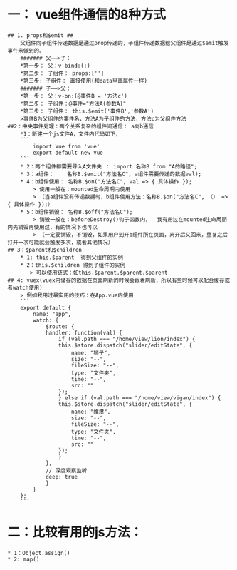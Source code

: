 # 一： vue组件通信的8种方式 #
    ## 1. props和$emit ##
        父组件向子组件传递数据是通过prop传递的，子组件传递数据给父组件是通过$emit触发事件来做到的。
        ####### 父——>子： 
        *第一步： 父：v-bind:(:)  
        *第二步： 子组件： props:[''] 
        *第三步: 子组件： 直接使用(和data里面属性一样)
        ####### 子——>父： 
        *第一步： 父：v-on:(@事件B = '方法c')   
        *第二步： 子组件：@事件="方法A(参数A)"  
        *第三步： 子组件： this.$emit('事件B','参数A')        
        >事件B为父组件的事件名，方法A为子组件的方法，方法c为父组件方法
    ##2：中央事件处理：两个关系复杂的组件间通信： a向b通信
        *1：新建一个js文件A，文件内代码如下，
        ```
            import Vue from 'vue'
            export default new Vue
        ```
        * 2：两个组件都需要导入A文件夹 ： import 名称B from "A的路径";
        * 3：a组件：    名称B.$emit("方法名C", a组件需要传递的数据val);
        * 4：b组件使用： 名称B.$on("方法名C", val => { 具体操作 });
            > 使用一般在：mounted生命周期内使用
            > （当a组件没有传递数据时，b组件使用方法：名称B.$on("方法名C", （） => { 具体操作 });）
        * 5：b组件销毁： 名称B.$off("方法名C");
            > 销毁一般在：beforeDestroy()钩子函数内，  我有用过在mounted生命周期内先销毁再使用过，有的情况下也可以
            > （一定要销毁，不销毁，如果用户到开b组件所在页面，离开后又回来，重复之后打开一次可能就会触发多次，或者其他情况）
    ## 3：$parent和$children
        * 1: this.$parent  得到父组件的实例
        * 2：this.$children 得到子组件的实例
           > 可以使用链式：如this.$parent.$parent.$parent 
    ## 4: vuex(vuex内储存的数据在页面刷新的时候会跟着刷新，所以有些时候可以配合缓存或者watch使用)
        > 例如我用过最实用的技巧：在App.vue内使用
        ```
        export default {
            name: "app",
            watch: {
                $route: {
                handler: function(val) {
                    if (val.path === "/home/view/lion/index") {
                    this.$store.dispatch("slider/editState", {
                        name: "狮子",
                        size: "--",
                        fileSize: "--",
                        type: "文件夹",
                        time: "--",
                        src: ""
                    });
                    } else if (val.path === "/home/view/vigan/index") {
                    this.$store.dispatch("slider/editState", {
                        name: "维港",
                        size: "--",
                        fileSize: "--",
                        type: "文件夹",
                        time: "--",
                        src: ""
                    });
                    }
                },
                // 深度观察监听
                deep: true
                }
            }
        };
        ```

        







# 二：比较有用的js方法：
    * 1：Object.assign()
    * 2: map()
